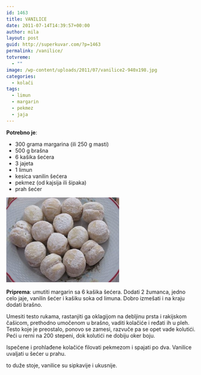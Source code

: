 ```yaml
---
id: 1463
title: VANILICE
date: 2011-07-14T14:39:57+00:00
author: mila
layout: post
guid: http://superkuvar.com/?p=1463
permalink: /vanilice/
totvreme:
  - ""
image: /wp-content/uploads/2011/07/vanilice2-940x198.jpg
categories:
  - kolači
tags:
  - limun
  - margarin
  - pekmez
  - jaja
---
```

**Potrebno je**:

  * 300 grama margarina (ili 250 g masti)
  * 500 g brašna
  * 6 kašika šećera
  * 3 jajeta
  * 1 limun
  * kesica vanilin šećera
  * pekmez (od kajsija ili šipaka)
  * prah šećer

[<img class="alignnone size-medium wp-image-9603" src="/wp-content/uploads/2011/07/vanilice2-300x225.jpg" alt="vanilice" width="300" height="225" />](/wp-content/uploads/2011/07/vanilice2-e1430807987804.jpg)

**Priprema**: umutiti margarin sa 6 kašika šećera. Dodati 2 žumanca, jedno celo jaje, vanilin šećer i kašiku  soka od limuna. Dobro izmešati i na kraju dodati brašno.

Umesiti testo rukama, rastanjiti ga oklagijom na debljinu prsta i rakijskom čašicom, prethodno umočenom u brašno, vaditi kolačiće i ređati ih u pleh. Testo koje je preostalo, ponovo se zamesi, razvuče pa se opet vade kolutići. Peći u rerni na 200 stepeni, dok kolutići ne dobiju oker boju.

Ispečene i prohlađene kolačiće filovati pekmezom i spajati po dva. Vanilice uvaljati u šećer u prahu.

 to duže stoje, vanilice su sipkavije i ukusnije.